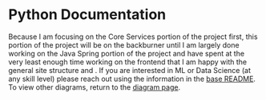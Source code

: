 # Python Documentation
Because I am focusing on the Core Services portion of the project first, this portion of the project will be on the backburner until I am largely done working on the Java Spring portion of the project and have spent at the very least enough time working on the frontend that I am happy with the general site structure and . If you are interested in ML or Data Science (at any skill level) please reach out using the information in the [base README](https://github.com/OWurst/PortfolioProject/tree/main). To view other diagrams, return to the [diagram page](https://github.com/OWurst/PortfolioProject/tree/main/Diagrams#readme).
